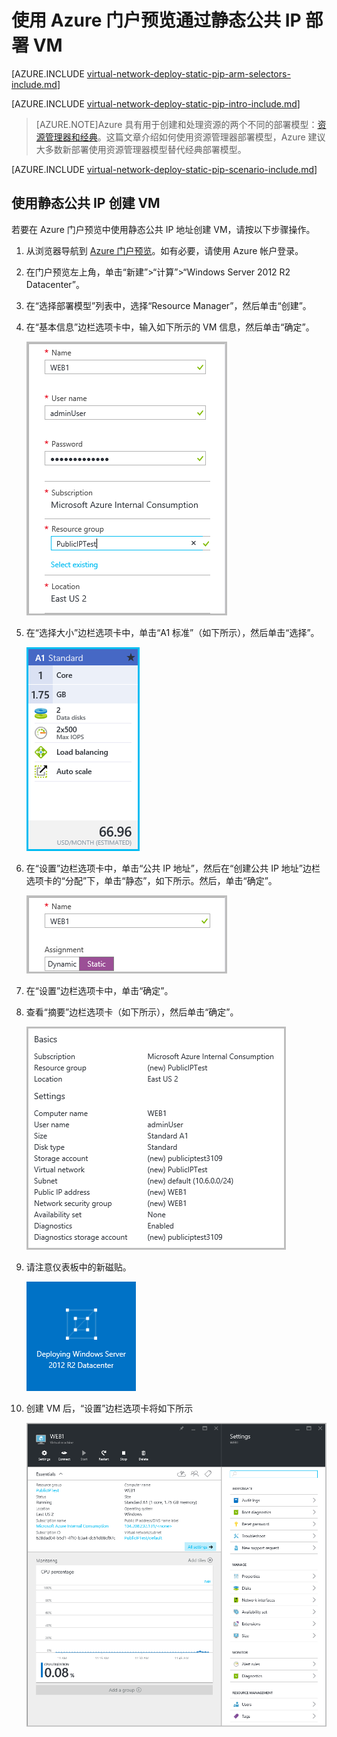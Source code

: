 <!-- ARM: tested -->

<properties 
   pageTitle="在 Resource Manager 中使用 Azure 门户预览通过静态公共 IP 部署 VM | Azure"
   description="了解如何在 Resource Manager 中使用 Azure 门户预览通过静态公共 IP 部署 VM"
   services="virtual-network"
   documentationCenter="na"
   authors="telmosampaio"
   manager="carmonm"
   editor=""
   tags="azure-resource-manager"
/>
<tags
	ms.service="virtual-network"
	ms.date="02/04/2016"
	wacn.date=""/>

# 使用 Azure 门户预览通过静态公共 IP 部署 VM

[AZURE.INCLUDE [virtual-network-deploy-static-pip-arm-selectors-include.md](../includes/virtual-network-deploy-static-pip-arm-selectors-include.md)]

[AZURE.INCLUDE [virtual-network-deploy-static-pip-intro-include.md](../includes/virtual-network-deploy-static-pip-intro-include.md)]

> [AZURE.NOTE]Azure 具有用于创建和处理资源的两个不同的部署模型：[资源管理器和经典](/documentation/articles/resource-manager-deployment-model)。这篇文章介绍如何使用资源管理器部署模型，Azure 建议大多数新部署使用资源管理器模型替代经典部署模型。

[AZURE.INCLUDE [virtual-network-deploy-static-pip-scenario-include.md](../includes/virtual-network-deploy-static-pip-scenario-include.md)]

## 使用静态公共 IP 创建 VM 

若要在 Azure 门户预览中使用静态公共 IP 地址创建 VM，请按以下步骤操作。

1. 从浏览器导航到 [Azure 门户预览](https://portal.azure.cn)。如有必要，请使用 Azure 帐户登录。
2. 在门户预览左上角，单击“新建”>“计算”>“Windows Server 2012 R2 Datacenter”。
3. 在“选择部署模型”列表中，选择“Resource Manager”，然后单击“创建”。
4. 在“基本信息”边栏选项卡中，输入如下所示的 VM 信息，然后单击“确定”。

	![Azure 门户预览 - 基本信息](./media/virtual-network-deploy-static-pip-arm-portal/figure1.png)

5. 在“选择大小”边栏选项卡中，单击“A1 标准”（如下所示），然后单击“选择”。

	![Azure 门户预览 - 选择大小](./media/virtual-network-deploy-static-pip-arm-portal/figure2.png)

6. 在“设置”边栏选项卡中，单击“公共 IP 地址”，然后在“创建公共 IP 地址”边栏选项卡的“分配”下，单击“静态”，如下所示。然后，单击“确定”。

	![Azure 门户预览 - 创建公共 IP 地址](./media/virtual-network-deploy-static-pip-arm-portal/figure3.png)

7. 在“设置”边栏选项卡中，单击“确定”。
8. 查看“摘要”边栏选项卡（如下所示），然后单击“确定”。

	![Azure 门户预览 - 创建公共 IP 地址](./media/virtual-network-deploy-static-pip-arm-portal/figure4.png)

9. 请注意仪表板中的新磁贴。

	![Azure 门户预览 - 创建公共 IP 地址](./media/virtual-network-deploy-static-pip-arm-portal/figure5.png)

10. 创建 VM 后，“设置”边栏选项卡将如下所示

	![Azure 门户预览 - 创建公共 IP 地址](./media/virtual-network-deploy-static-pip-arm-portal/figure6.png)

<!---HONumber=Mooncake_0418_2016-->